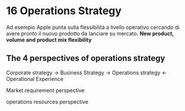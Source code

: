 # 16 Operations Strategy

Ad esempio Apple punta sulla flessibilità a livello operativo cercando di avere pronto il nuovo prodotto da lanciare su mercato. **New product, volume and product mix flexibility**

## The 4 perspectives of operations strategy

Corporate strategy -> Business Strategy -> Operations strategy <- Operational Experience

Market requirement perspective

operations resources perspective



